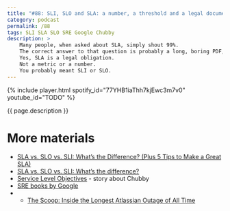 ```yaml
---
title: "#88: SLI, SLO and SLA: a number, a threshold and a legal document respectively"
category: podcast
permalink: /88
tags: SLI SLA SLO SRE Google Chubby
description: >
    Many people, when asked about SLA, simply shout 99%.
    The correct answer to that question is probably a long, boring PDF, written by lawyers.
    Yes, SLA is a legal obligation.
    Not a metric or a number.
    You probably meant SLI or SLO.
---
```


{% include player.html spotify_id="77YHB1iaThh7kjEwc3m7v0" youtube_id="TODO" %}

{{ page.description }}

<!--
So, Service Level Indicator, SLI for short, is simply a metric.
A number that can be objectively measured within your system, that somehow describes its health.
A typical SLI is the response time, uptime or error rate.
SLI is what you put on those shiny dashboards in the office monitors.
A response time, typically measured in milliseconds, explains how fast your system responds.
Uptime tells how much time the system was operational, within a certain period.
Error rate tells us how many requests ended with a failure.

All these metrics, and many more, change over time.
They are dynamic.
Of course, you can think of many other SLIs, more relevant to your actual business.
The point is, SLI explains how your system is really doing from the bird's eye view.

When you are providing a service to a customer, the customer may be interested in your SLIs.
Before they make a purchase or during normal operations, your indicators matter to their business.
For example, if your uptime is poor or response times skyrocket, their SLIs may be impacted as well.
To avoid disappointments, the customer may require you to keep certain SLIs high or low.
They may ask you to keep uptime above 99.99%.
Or to keep the average response time below 100 milliseconds.
This is understandable.

This threshold is known as SLO - _Service Level Objective_.
Your engineering objective is to keep SLIs within agreed SLOs.
99.99% is your objective.
As well as 100 milliseconds.

OK, but SLO is not just a gentlemen's agreement.
It should be a legal obligation.
If you fail to meet those thresholds, legal consequences may apply.
Typically you must make a partial refund.
This agreement is called _Service Level Agreement_.
SLA for short.

SLA should be quite precise.
For example, how response time is measured?
Including network round-trip?
From which location?
Also, is it average, median or 99th percentile?
Finally, SLA documents typically define multiple SLOs.
The bigger the violation, the higher refund you can expect.

Defining uptime is even more complex.
If a critical feature is broken due to a bug, can you still consider your application up?
On the other hand, if your website is down for maintenance every single day for an hour, does that count as an outage?
I hope it's not.
Otherwise, the website of Polish Railway would have an uptime of less than 97%.

SLA is also important internally, within an organization.
At Google, there used to be a distributed locking service called Chubby.
It was so reliable that everyone basically assumed it has a 100% SLA.
So, when Chubby had an outage, a lot of other services failed as well.
The solution was surprising.
If Chubby didn't have an outage in the last quarter, they purposefully took it down, randomly.
Developers learned how to deal with outages, knowing that SLO is real.

That's it, thanks for listening, bye!
-->

# More materials

* [SLA vs. SLO vs. SLI: What’s the Difference? (Plus 5 Tips to Make a Great SLA)](https://betterstack.com/community/guides/incident-management/sla-vs-slo-vs-sli/)
* [SLA vs. SLO vs. SLI: What’s the difference?](https://www.atlassian.com/incident-management/kpis/sla-vs-slo-vs-sli)
* [Service Level Objectives](https://sre.google/sre-book/service-level-objectives/) - story about Chubby
* [SRE books by Google](https://sre.google/books/)
* * [The Scoop: Inside the Longest Atlassian Outage of All Time](https://newsletter.pragmaticengineer.com/p/scoop-atlassian)
